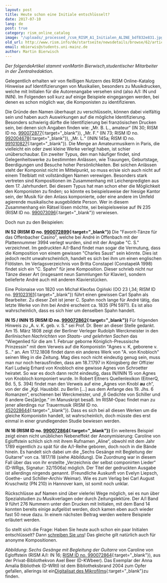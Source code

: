 ```yaml
---
layout: post
title: Heute schon eine Initiale entschlüsselt?
date: 2017-07-10
lang: de
post: true
category: rism_online_catalog
image: "/uploads/_processed_/csm_RISM_A1_Initialen_ALINE_bdf832e831.jpg"
old_url: http://www.rism.info/de/startseite/newsdetails/browse/62/article/64/deciphered-any-initials-today.html
email: mbierwis@students.uni-mainz.de
author: Martin Bierwisch
---
```



_Der folgendeArtikel stammt vonMartin Bierwisch,studentischer Mitarbeiter in der Zentralredaktion._

Gelegentlich erhalten wir von fleißigen Nutzern des RISM Online-Katalog Hinweise auf Identifizierungen von Musikalien, besonders zu Musikdrucken, welche mit Initialen für die Autorenangabe versehen sind (also A/I: IN und ININ). Im Folgenden soll kurz auf einige Beispiele eingegangen werden, bei denen es schon möglich war, die Komponisten zu identifizieren.

Die Gründe den Namen überhaupt zu verschlüsseln, können dabei vielfältig sein und haben auch Auswirkungen auf die mögliche Identifizierung. Besonders schwierig dürfte die Identifizierung bei französischen Drucken sein, bei denen sich Angaben finden wie: „Mr. B. L., amateur“ (IN 30; RISM ID no. [990072877](https://opac.rism.info/search?id=00000990072877){:target="_blank"}), „Mr. F.“ (IN 73; RISM ID no. [992004678](https://opac.rism.info/search?id=00000992004678){:target="_blank"}), „Mr. L.“ (ININ 145a; RISM ID no. [991010827](https://opac.rism.info/search?id=00000991010827){:target="_blank"}). Die Menge an Amateurmusikern in Paris, die vielleicht ein oder zwei kleine Werke verlegt haben, ist schier unüberschaubar.
Ein zweiter Typus, den man häufiger findet, sind Gelegenheitswerke zu bestimmten Anlässen, wie Trauungen, Geburtstage, Beerdigungen und Besuche hoher Persönlichkeiten. Bei solchen Anlässen steht der Komponist nicht im Mittelpunkt, so muss er/sie sich auch nicht auf einem Titelblatt mit vollständigen Namen verewigen. Besonders stark vertreten sind Kompositionen im Zusammenhang mit Leichenpredigten aus dem 17. Jahrhundert. Bei diesem Typus hat man schon eher die Möglichkeit den Komponisten zu finden; so könnte es beispielsweise der hiesige Kantor sein, der Musik für den Anlass komponierte, oder eine andere im Umfeld agierende musikalische ausgebildete Person. Wer in diesem Zusammenhang ein Rätsel lösen möchte, sei beispielsweise auf IN 235 (RISM ID no. [990073096](https://opac.rism.info/search?id=00000990073096){:target="_blank"}) verwiesen.

Doch nun zu den Beispielen:

**IN 52 (RISM ID no. [990072899](https://opac.rism.info/search?id=00000990072899){:target="_blank"})**
Die "Favorit-Tänze für das Offenbacher Casino", welche bei André in Offenbach mit der Plattennummer 3994 verlegt wurden, sind mit der Angabe "C. S." verzeichnet. Im gedruckten A/I-Band findet man sogar die Vermutung, dass die Komposition von einem gewissen "Charles Saust" sein könnte. Dies ist jedoch recht unwahrscheinlich, handelt es sich bei ihm um einen englischen Flötisten. Im Verlagsverzeichnis von Britta Constapel (ConstapelA 1998) findet sich ein "C. Spahn" für jene Komposition. Dieser schrieb nicht nur Tänze dieser Art (insgesamt neun Sammlungen für Klavier), sondern belieferte André auch mit anderen Klavierstücken.

Eine Polonaise von 1820 von Michał Kleofas Ogiński (OO 23 I,34; RISM ID no. [991023161](https://opac.rism.info/search?id=00000991023161){:target="_blank"}) führt einen gewissen Carl Spahn als Bearbeiter. Zu dieser Zeit ist jener C. Spahn noch lange für André tätig, das letzte Werke von ihm bei André erscheint ca. 1835 (PN 5971). Es ist also wahrscheinlich, dass es sich hier um denselben Spahn handelt.

**IN 15 / ININ 15 (RISM ID no. [990072862](https://opac.rism.info/search?id=00000990072862){:target="_blank"})**
Für folgenden Hinweis zu „A. v. K. geb. v. S.“ sei Prof. Dr. Beer an dieser Stelle gedankt. Am 15. März 1808 zeigt der Berliner Verleger Rudolph Werckmeister in den _Berlinischen Nachrichten von Staats- und gelehrten Sachen_ das "Wiegenlied für die am 1. Februar geborne Königlich-Preussische Prinzessin" mit dem Verweis auf die Komponistin "Agnes v. K, geborene v. S..." an. Am 17.12.1808 findet dann ein anderes Werk von "A. von Knobloch" seinen Weg in die Zeitung. Mag dies noch nicht eindeutig genug sein, muss man nur noch herausfinden, dass am 18.7.1797 in Königsberg der Offizier Karl Ludwig Erhard von Knobloch eine gewisse Agnes von Schroetter heiratet. So war es doch dann recht eindeutig, dass IN/ININ 15 von Agnes von Knobloch komponiert wurde. In Robert Eitners Quellenlexikon (EitnerQ, Bd. 5, S. 394) findet man den Verweis auf eine „Agnes von Knobl **au** ch“, von der die „Kgl. Hausbibl. zu Berlin [...] aus dem Anfange des 19. Jhs. 6 Romanzen“, erschienen bei Werckmeister, und „6 Gedichte von Schiller und 6 andere Ges[än]ge.“ im Manuskript besaß. Im RISM-Opac findet man zu jener allerdings nur Trauermusik (RISM ID no. [452028644](https://opac.rism.info/search?id=452028644){:target="_blank"}). Dass es sich bei all diesen Werken um die gleiche Komponistin handelt, ist wahrscheinlich, doch müsste dies erst einmal in einer grundlegenden Studie bewiesen werden.

**IN 16 (RISM ID no. [990072864](https://opac.rism.info/search?id=00000990072864){:target="_blank"})**
Ein weiteres Beispiel zeigt einen nicht unüblichen Nebeneffekt der Anonymisierung: Caroline von Egloffstein schlich sich mit ihrem Rufnamen „Aline“, obwohl mit dem Jahr 1789 eigentlich zu spät für die A/I-Reihe geboren, doch noch in die Bände hinein. Es handelt sich dabei um die „Sechs Gesänge mit Begleitung der Guitarre“ von ca. 1817/18 (siehe Abbildung). Die Zuordnung war in diesem Fall über das von ihr erstellte „Verzeichnis der selbst componirten Lieder“ (D-WRgs, Signatur: 32/1506a) möglich. Der Titel der gedruckten Ausgabe ist allerdings nirgends genannt. (Freundliche Auskunft von Evelyn Liepsch, Goethe- und Schiller-Archiv Weimar). Wie es zum Verlag bei Carl August Kruschwitz (PN 210) in Hannover kam, ist somit noch unklar.

Rückschlüsse auf Namen sind über vielerlei Wege möglich, sei es nun über Spezialstudien zu Musikverlagen oder durch Zeitungslektüre. Der A/I Band 9 führt 276 Nummern unter den Drucken mit Initialen, mit dem Band 14 konnten bereits einige aufgelöst werden, doch kamen eben auch wieder fast 50 neue dazu. In einem nächsten Beitrag werden weitere Beispiele erläutert werden.

So stellt sich die Frage: Haben Sie heute auch schon ein paar Initialen entschlüsselt?
Dann [schreiben Sie uns](mailto:contact@rism.info "Öffnet ein Fenster zum Versenden der E-Mail")! Das gleiche gilt natürlich auch für anonyme Kompositionen.

_Abbildung_: _Sechs Gesänge mit Begleitung der Guitarre_ von Caroline von Egloffstein (RISM A/I: IN 16; [RISM ID no. 990072864](https://opac.rism.info/search?id=00000990072864&Language=en){:target="_blank"}), aus der Privat-Bibliothekvon Axel Beer (D-KWbeer). Das Exemplar der Anna Amalia Bibliothek (D-WRtl) ist dem Bibliotheksbrand 2004 zum Opfer gefallen, allerings ist ein[Digitalisat des Mikrofilms](http://nbn-resolving.de/urn:nbn:de:gbv:32-1-10001489844){:target="_blank"}zu finden.

<script type="text/javascript">var switchTo5x=true;</script><script type="text/javascript" src="http://w.sharethis.com/button/buttons.js"></script><script type="text/javascript">stLight.options({publisher: "9b601438-1ce1-49d8-bfd7-9cff5df54c17", doNotHash: false, doNotCopy: false, hashAddressBar: false});</script>